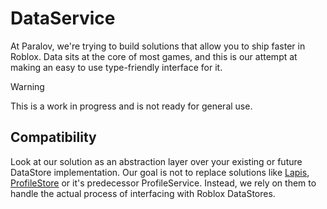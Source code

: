 # DataService

At Paralov, we're trying to build solutions that allow you to ship faster in Roblox. Data sits at the core of most games, and this is our attempt at making an easy to use type-friendly interface for it. 

> [!WARNING]  
> This is a work in progress and is not ready for general use.


## Compatibility
Look at our solution as an abstraction layer over your existing or future DataStore implementation. Our goal is not to replace solutions like [Lapis](https://github.com/nezuo/lapis), [ProfileStore](https://github.com/MadStudioRoblox/ProfileStore) or it's predecessor ProfileService. Instead, we rely on them to handle the actual process of interfacing with Roblox DataStores. 
